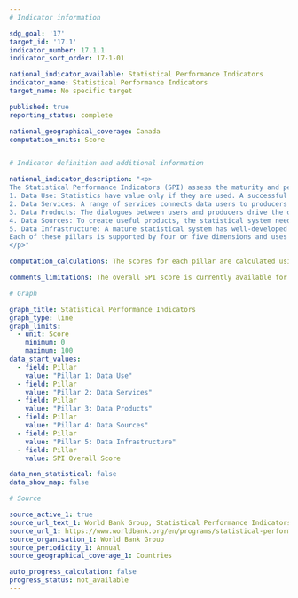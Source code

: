```yaml
---
# Indicator information

sdg_goal: '17'
target_id: '17.1'
indicator_number: 17.1.1
indicator_sort_order: 17-1-01

national_indicator_available: Statistical Performance Indicators
indicator_name: Statistical Performance Indicators
target_name: No specific target

published: true
reporting_status: complete

national_geographical_coverage: Canada
computation_units: Score


# Indicator definition and additional information

national_indicator_description: "<p>
The Statistical Performance Indicators (SPI) assess the maturity and performance of national statistical systems in five key areas, called pillars. The five pillars are:<br><br>
1. Data Use: Statistics have value only if they are used. A successful statistical system produces data that are used widely and frequently.<br>
2. Data Services: A range of services connects data users to producers and facilitate dialogues between them, thus building trust and a sense of value.<br>
3. Data Products: The dialogues between users and producers drive the design and range of statistical products and their accuracy, timeliness, frequency, comparability, and levels of disaggregation. The products signal whether countries are able to produce indicators related to the 17 Sustainable Development Goals.<br>
4. Data Sources: To create useful products, the statistical system needs to draw on sources inside and outside the government. Data collection thus goes beyond the typical censuses and surveys to include administrative and geospatial data as well as data generated by private firms and citizens.<br>
5. Data Infrastructure: A mature statistical system has well-developed hard infrastructure (legislation, governance, standards) and soft infrastructure (skills, partnerships) as well as the financial resources to deliver useful—and widely used—data products and services.<br><br>
Each of these pillars is supported by four or five dimensions and uses defined methods and indicators. <em>(World Bank Group)</em>
</p>"

computation_calculations: The scores for each pillar are calculated using the scores for the underlying dimensions, which in turn are derived from the values of their indicators. The overall SPI score is an average of the scores for the five pillars. For the overall score, a country can achieve a maximum of 100 and a minimum of 0. A score of 100 would indicate that a country has every single element that the SPI measures in place, and a score of 0 that none are in place. <em>(World Bank Group)</em>

comments_limitations: The overall SPI score is currently available for countries from 2016 onwards. Some indicators have data going back to 2004. <em>(World Bank Group)</em> 

# Graph

graph_title: Statistical Performance Indicators
graph_type: line
graph_limits:
  - unit: Score
    minimum: 0
    maximum: 100
data_start_values:
  - field: Pillar
    value: "Pillar 1: Data Use"
  - field: Pillar
    value: "Pillar 2: Data Services"
  - field: Pillar
    value: "Pillar 3: Data Products"
  - field: Pillar
    value: "Pillar 4: Data Sources"
  - field: Pillar
    value: "Pillar 5: Data Infrastructure"
  - field: Pillar
    value: SPI Overall Score

data_non_statistical: false
data_show_map: false

# Source

source_active_1: true
source_url_text_1: World Bank Group, Statistical Performance Indicators
source_url_1: https://www.worldbank.org/en/programs/statistical-performance-indicators/explore-data
source_organisation_1: World Bank Group
source_periodicity_1: Annual
source_geographical_coverage_1: Countries

auto_progress_calculation: false
progress_status: not_available
---
```

